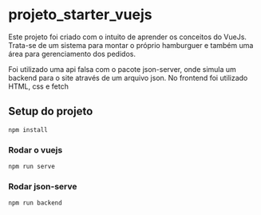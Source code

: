 # projeto_starter_vuejs
Este projeto foi criado com o intuito de aprender os conceitos do VueJs. Trata-se de um sistema para montar o próprio hamburguer e também uma área para gerenciamento dos pedidos.

Foi utilizado uma api falsa com o pacote json-server, onde simula um backend para o site através de um arquivo json. 
No frontend foi utilizado HTML, css e fetch

## Setup do projeto
```
npm install
```

### Rodar o vuejs
```
npm run serve
```

### Rodar json-serve
```
npm run backend
```

